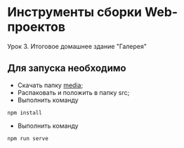 # Инструменты сборки Web-проектов

Урок 3. Итоговое домашнее здание "Галерея"

## Для запуска необходимо

- Скачать папку [media](https://drive.google.com/file/d/17tzG67NKaxQrWtGYcQfhpsC1HgHIOitX/view?usp=sharing);
- Распаковать и положить в папку src;
- Выполнить команду
```
npm install
```
- Выполнить команду 
```
npm run serve
```